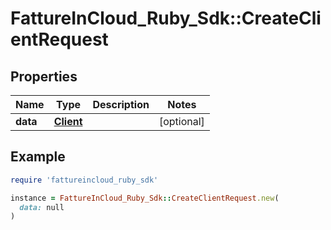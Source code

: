 # FattureInCloud_Ruby_Sdk::CreateClientRequest

## Properties

| Name | Type | Description | Notes |
| ---- | ---- | ----------- | ----- |
| **data** | [**Client**](Client.md) |  | [optional] |

## Example

```ruby
require 'fattureincloud_ruby_sdk'

instance = FattureInCloud_Ruby_Sdk::CreateClientRequest.new(
  data: null
)
```

